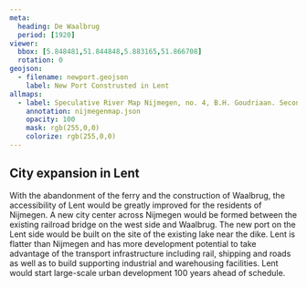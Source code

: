 ```yaml
---
meta:
  heading: De Waalbrug
  period: [1920]
viewer:
  bbox: [5.848481,51.844848,5.883165,51.866708]
  rotation: 0
geojson:
  - filename: newport.geojson
    label: New Port Construsted in Lent
allmaps:
  - label: Speculative River Map Nijmegen, no. 4, B.H. Goudriaan. Second Revision, series I, 2023. Scale 1:10,000. The Berlage. Based on River Map Nijmegen, no. 4. Second Revision, series I, 1920. Scale 1:10,000. Geoplaza, VU Amsterdam.
    annotation: nijmegenmap.json
    opacity: 100
    mask: rgb(255,0,0)
    colorize: rgb(255,0,0)
---
```


## City expansion in Lent

With the abandonment of the ferry and the construction of Waalbrug, the accessibility of Lent would be greatly improved for the residents of Nijmegen. A new city center across Nijmegen would be formed between the existing railroad bridge on the west side and Waalbrug. The new port on the Lent side would be built on the site of the existing lake near the dike. Lent is flatter than Nijmegen and has more development potential to take advantage of the transport infrastructure including rail, shipping and roads as well as to build supporting industrial and warehousing facilities. Lent would start large-scale urban development 100 years ahead of schedule.
